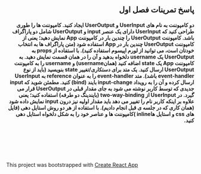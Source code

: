 
  
<div dir="rtl">    
    <p><h2>پاسخ تمرینات فصل اول</h2></p>    
    <p><h4>دو کامپوننت به نام های UserInput و UserOutput ایجاد کنید.
           کامپوننت ها را طوری طراحی کنید که UserInput دارای یک عنصر input و UserOutput شامل دو پاراگراف باشد.
           کامپوننت UserOutput را چندین بار در کامپوننت App نمایش دهید؛ یعنی از کامپوننت UserOutput چندین بار در App استفاده شود (متن پاراگراف ها به انتخاب خودتان است، می توانید از لورم اپیسوم استفاده کنید).
           با استفاده از props به UserOutput یک username دلخواه بدهید و آن را در همان قسمت نمایش دهید.
           به کامپوننت App یک state اضافه کنید (همانusername) و username را به کامپوننت UserOutput ارسال کنید.
           یک متد برای دستکاری/تغییر state بنویسید (باید از نوع event-handler باشد).
           متد event-handler را به عنوان reference به UserInput ارسال کرده و آن را به رویداد input-change بایند (bind) کنید.
           مطمئن شوید که input جدیدی که توسط کاربر نوشته می شود به جای مقدار قبلی در UserOutput قرار می گیرد.
           در UserInput از two-way-binding (بایندینگ دو طرفه) استفاده کنید؛ یعنی علاوه بر اینکه کاربر نام را تغییر می دهد باید مقدار اولیه نیز درون input نمایش داده شود (همان کاری که در جلسه ی قبل انجام دادیم).
           با استفاده از هر دو روش استایل دهی (فایل های css و استایل هاinline )کامپوننت ها و عناصر خود را به شکل دلخواه استایل دهی کنید.</h4></p>  
    <p><h4></h4></p>  
    <p><h4></h4></p>  
    <p><h4></h4></p>  
    <p><h4></h4></p>  
</div>

    
<br /><br /><br /><br />    
   
  
    
<p>This project was bootstrapped with <a href="https://github.com/facebookincubator/create-react-app">Create React App</a></p>